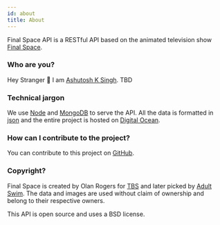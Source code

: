 ```yaml
---
id: about
title: About
---
```




Final Space API is a RESTful  API based on the animated television show [Final Space](https://en.wikipedia.org/wiki/Final_Space).


### Who are you?

Hey Stranger 👋
I am [Ashutosh K Singh](https://ashusingh.me/). TBD


### Technical jargon
We use [Node](https://nodejs.org) and [MongoDB](https://www.mongodb.com/) to serve the API. All the data is formatted in [json](http://json.org/) and the entire project is hosted on [Digital Ocean](https://digitalocean.com).

### How can I contribute to the project?
You can contribute to this project on [GitHub](https://github.com/lelouchb/final-space-api).

### Copyright?
Final Space is created by Olan Rogers for [TBS](https://www.tbs.com/) and later picked by [Adult Swim](https://www.adultswim.com). The data and images are used without claim of ownership and belong to their respective owners.

This API is open source and uses a BSD license.


